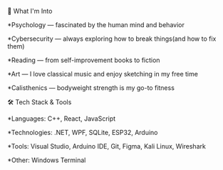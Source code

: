 🎯 What I'm Into

*Psychology — fascinated by the human mind and behavior

*Cybersecurity — always exploring how to break things(and how to fix them)      

*Reading — from self-improvement books to fiction

*Art — I love classical music and enjoy sketching in my free time

*Calisthenics — bodyweight strength is my go-to fitness

🛠️ Tech Stack & Tools  

*Languages: C++, React, JavaScript            

*Technologies: .NET, WPF, SQLite, ESP32, Arduino

*Tools: Visual Studio, Arduino IDE, Git, Figma, Kali Linux, Wireshark

*Other: Windows Terminal
